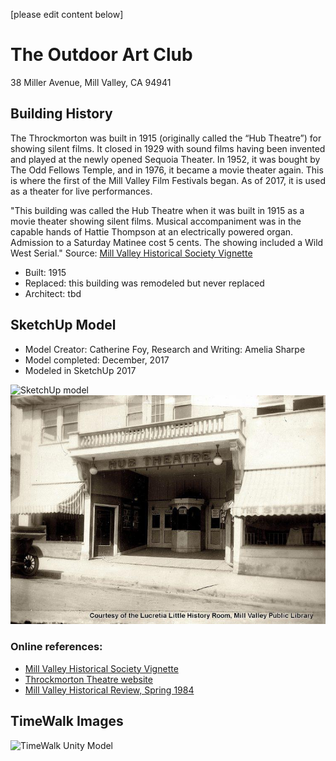[please edit content below]

# The Outdoor Art Club
38 Miller Avenue, Mill Valley, CA 94941

## Building History
The Throckmorton was built in 1915 (originally called the “Hub Theatre”) for showing silent films. It closed in 1929 with sound films having been invented and played at the newly opened Sequoia Theater. In 1952, it was bought by The Odd Fellows Temple, and in 1976, it became a movie theater again. This is where the first of the Mill Valley Film Festivals began. As of 2017, it is used as a theater for live performances.

"This building was called the Hub Theatre when it was built in 1915 as a movie theater showing silent films. Musical accompaniment was in the capable hands of Hattie Thompson at an electrically powered organ. Admission to a Saturday Matinee cost 5 cents. The showing included a Wild West Serial." Source: [Mill Valley Historical Society Vignette](https://www.mvhistory.org/vignette-142-throckmorton/)

- Built: 1915
- Replaced: this building was remodeled but never replaced
- Architect: tbd

## SketchUp Model
- Model Creator: Catherine Foy, Research and Writing: Amelia Sharpe
- Model completed: December, 2017
- Modeled in SketchUp 2017

![SketchUp model](https://github.com/TimeWalkOrg/building-mill-valley-ca-hub-theatre/blob/master/hub-theatre-1920.jpg)
![1920 photo of Hub Theatre](https://github.com/TimeWalkOrg/building-mill-valley-ca-hub-theater/blob/master/hubtheatre-front.jpg)


### Online references:
- [Mill Valley Historical Society Vignette](https://www.mvhistory.org/vignette-142-throckmorton/)
- [Throckmorton Theatre website](https://throckmortontheatre.org/)
- [Mill Valley Historical Review, Spring 1984](http://www.millvalleylibrary.net/historyroom/collections/archive/files/mvhs1984spring-reduce_910d348bce.pdf)

## TimeWalk Images
![TimeWalk Unity Model](tbd)
